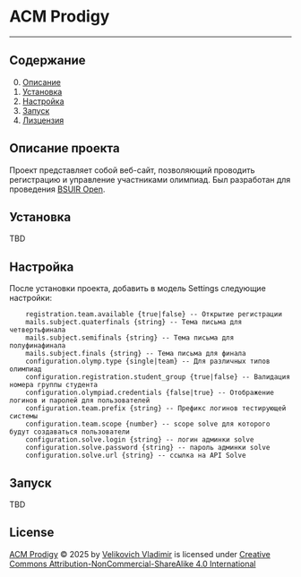 # ACM Prodigy
---

## Содержание
0. [Описание](#описание-проекта)
1. [Установка](#установка)
2. [Настройка](#настройка)
3. [Запуск](#запуск)
4. [Лизцензия](#license)


## Описание проекта
Проект представляет собой веб-сайт, позволяющий проводить регистрацию и управление участниками олимпиад. Был разработан для проведения [BSUIR Open](https://acm.bsuir.by).


## Установка
TBD


## Настройка
После установки проекта, добавить в модель Settings следующие настройки:

```
    registration.team.available {true|false} -- Открытие регистрации
    mails.subject.quaterfinals {string} -- Тема письма для четвертьфинала
    mails.subject.semifinals {string} -- Тема письма для полуфинафинала
    mails.subject.finals {string} -- Тема письма для финала
    configuration.olymp.type {single|team} -- Для различных типов олимпиад
    configuration.registration.student_group {true|false} -- Валидация номера группы студента
    configuration.olympiad.credentials {false|true} -- Отображение логинов и паролей для пользователей
    configuration.team.prefix {string} -- Префикс логинов тестирующей системы
    configuration.team.scope {number} -- scope solve для которого будут создаваться пользователи
    configuration.solve.login {string} -- логин админки solve
    configuration.solve.password {string} -- пароль админки solve
    configuration.solve.url {string} -- ссылка на API Solve
```

## Запуск
TBD

## License

[ACM Prodigy](https://github.com/denvilk/acm-prodigy) © 2025 by [Velikovich Vladimir](https://github.com/denvilk) is licensed under [Creative Commons Attribution-NonCommercial-ShareAlike 4.0 International](LICENSE.txt)